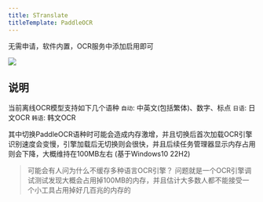 ```yaml
---
title: STranslate
titleTemplate: PaddleOCR
---
```


无需申请，软件内置，OCR服务中添加启用即可

![](/img/ocr_paddleocr.gif)

## 说明

当前离线OCR模型支持如下几个语种
`自动`: 中英文(包括繁体)、数字、标点
`日语`: 日文OCR
`韩语`: 韩文OCR

其中切换PaddleOCR语种时可能会造成内存激增，并且切换后首次加载OCR引擎识别速度会变慢，引擎加载后无切换则会很快，并且后续任务管理器显示内存占用则会下降，大概维持在100MB左右 (基于Windows10 22H2)

> 可能会有人问为什么不缓存多种语言OCR引擎？ 问题就是一个OCR引擎调试测试发现大概会占用掉100MB的内存，并且估计大多数人都不能接受一个小工具占用掉好几百兆的内存的